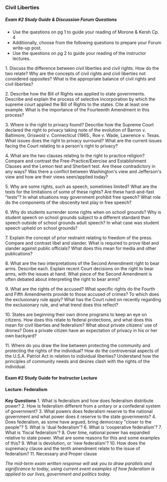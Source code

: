 ### Civil Liberties

##### Exam #2 Study Guide & Discussion Forum Questions
+ Use the questions on pg 1 to guide your reading of Morone & Kersh Cp. 4
+ Additionally, choose from the following questions to prepare your Forum write-up post.
+ Use the questions on pg 2 to guide your reading of the instructor lectures.

1\. Discuss the difference between civil liberties and civil rights. How do the two relate? Why are the concepts of civil rights and civil liberties not considered opposites? What is the appropriate balance of civil rights and civil liberties?

2\. Describe how the Bill of Rights was applied to state governments. Describe and explain the process of selective incorporation by which the supreme court applied the Bill of Rights to the states. Cite at least one example. What is the importance of the Fourteenth Amendment in this process?

3\. Where is the right to privacy found? Describe how the Supreme Court declared the right to privacy taking note of the evolution of Barron v. Baltimore, Griswold v. Connecticut (1965\., Roe v. Wade, Lawrence v. Texas. What issues does the right to privacy surround? What are the current issues facing the Court relating to a person's right to privacy?

4\. What are the two clauses relating to the right to practice religion? Compare and contrast the Free-Practice/Exercise and Establishment Clauses and the Lemon test and Sherbert test. Are these contradictory in any ways? Was there a conflict between Washington's view and Jefferson's view and how are their views seen/applied today?

5\. Why are some rights, such as speech, sometimes limited? What are the tests for the limitations of some of these rights? Are these hard-and-fast "tests"? In what situations may government prohibit free speech? What role do the components of the obscenity test play in free speech?

6\. Why do students surrender some rights when on school grounds? Why is student speech on school grounds subject to a different standard than speech outside of school grounds adult speech? In what case was student speech upheld on school grounds?

7\. Explain the concept of prior restraint relating to freedom of the press. Compare and contrast libel and slander. What is required to prove libel and slander against public officials? What does this mean for media and other publications?

8\. What are the two interpretations of the Second Amendment right to bear arms. Describe each. Explain recent Court decisions on the right to bear arms, with the issues at hand. What piece of the Second Amendment is often debated about interpreting the right to bear arms?

9\. What are the rights of the accused? What specific rights do the Fourth and Fifth Amendments provide to those accused of crimes? To which does the exclusionary rule apply? What has the Court ruled on recently regarding the exclusionary rule, and what trend does this reflect?

10\. States are beginning their own drone programs to keep an eye on citizens. How does this relate to federal protections, and what does this mean for civil liberties and federalism? What about private citizens' use of drones? Does a private citizen have an expectation of privacy in his or her own backyard?

11\. Where do you draw the line between protecting the community and protecting the rights of the individual? How do the controversial aspects of the U.S.A. Patriot Act in relation to individual liberties? Understand how the principles of community needs and desires clash with the rights of the individual.

#### Exam #2 Study Guide for Instructor Lecture

#### Lecture: Federalism

**Key Questions**
1\. What is federalism and how does federalism distribute power?
2\. How is federalism different from a unitary or a confederal system of government?
3\. What powers does federalism reserve to the national government and what power does it reserve to the state governments?
4\. Does federalism, as some have argued, bring democracy "closer to the people"?
5\. What is 'dual federalism'?
6\. What is 'cooperative federalism'?
7\. What is 'fiscal federalism'?
8\. Over time, national power has expanded relative to state power. What are some reasons for this and some examples of this?
9\. What is devolution, or 'new federalism'?
10\. How does the supremacy clause and the tenth amendment relate to the issue of federalism?
11\. Necessary and Proper clause

*The mid-term exam written response will ask you to draw parallels and significance to today, using current event examples of how federalism is applied to our lives, government and politics today.*
